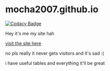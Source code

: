 # mocha2007.github.io

[![Codacy Badge](https://api.codacy.com/project/badge/Grade/baca676177064e2ca36c487017658777)](https://app.codacy.com/manual/Mocha2007/mocha2007.github.io?utm_source=github.com&utm_medium=referral&utm_content=Mocha2007/mocha2007.github.io&utm_campaign=Badge_Grade_Dashboard)

Hey it's me my site hah

[visit the site here](https://mocha2007.github.io)

no pls really it never gets visitors and it's sad :(

i have useful tables and everything it'll be great
